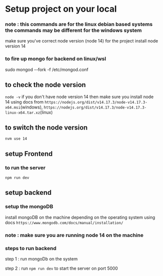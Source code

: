 # Setup project on your local
### note : this commands are for the linux debian based systems the commands may be different for the windows system
make sure you've correct node version (node 14) for the project install node version 14


### to fire up mongo for backend on linux/wsl 
sudo mongod --fork -f /etc/mongod.conf

## to check the node version
`node -v`
if you don't have node version 14 then make sure you install node 14 using docs from `https://nodejs.org/dist/v14.17.3/node-v14.17.3-x64.msi`(windows), `https://nodejs.org/dist/v14.17.3/node-v14.17.3-linux-x64.tar.xz`(linux)

## to switch the node version
`nvm use 14`

## setup Frontend
### to run the server 
`npm run dev`


## setup backend
### setup the mongoDB 
install mongoDB on the machine depending on the operating system using docs `https://www.mongodb.com/docs/manual/installation/`
### note : make sure you are running node 14 on the machine
### steps to run backend
step 1 : run mongoDb on the system 

step 2 : run `npm run dev` to start the server on port 5000
